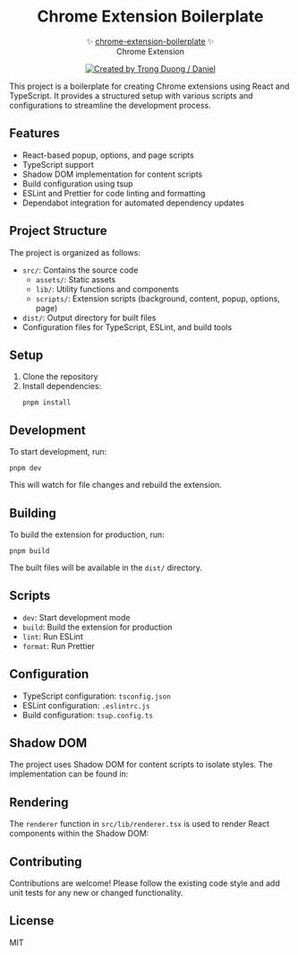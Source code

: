 <p align="center">
  <!-- <img src="logo.svg" width="200px" align="center" alt="Zod logo" /> -->
  <h1 align="center">Chrome Extension Boilerplate</h1>
  <p align="center">
    ✨ <a href="https://github.com/duongductrong/chrome-extension-boilerplate">chrome-extension-boilerplate</a> ✨
    <br/>
    Chrome Extension
  </p>
</p>

<p align="center">
<a href="https://github.com/duongductrong" rel="nofollow"><img src="https://img.shields.io/badge/created%20by-@duongductrong-4BBAAB.svg" alt="Created by Trong Duong / Daniel"></a>
</p>

This project is a boilerplate for creating Chrome extensions using React and TypeScript. It provides a structured setup with various scripts and configurations to streamline the development process.

## Features

- React-based popup, options, and page scripts
- TypeScript support
- Shadow DOM implementation for content scripts
- Build configuration using tsup
- ESLint and Prettier for code linting and formatting
- Dependabot integration for automated dependency updates

## Project Structure

The project is organized as follows:

- `src/`: Contains the source code
  - `assets/`: Static assets
  - `lib/`: Utility functions and components
  - `scripts/`: Extension scripts (background, content, popup, options, page)
- `dist/`: Output directory for built files
- Configuration files for TypeScript, ESLint, and build tools

## Setup

1. Clone the repository
2. Install dependencies:
   ```
   pnpm install
   ```

## Development

To start development, run:

```
pnpm dev
```

This will watch for file changes and rebuild the extension.

## Building

To build the extension for production, run:

```
pnpm build
```

The built files will be available in the `dist/` directory.

## Scripts

- `dev`: Start development mode
- `build`: Build the extension for production
- `lint`: Run ESLint
- `format`: Run Prettier

## Configuration

- TypeScript configuration: `tsconfig.json`
- ESLint configuration: `.eslintrc.js`
- Build configuration: `tsup.config.ts`

## Shadow DOM

The project uses Shadow DOM for content scripts to isolate styles. The implementation can be found in:

## Rendering

The `renderer` function in `src/lib/renderer.tsx` is used to render React components within the Shadow DOM:

## Contributing

Contributions are welcome! Please follow the existing code style and add unit tests for any new or changed functionality.

## License

MIT
